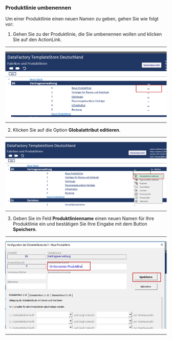 ### Produktlinie umbenennen

Um einer Produktlinie einen neuen Namen zu geben, gehen Sie wie folgt vor: 

1) Gehen Sie zu der Produktlinie, die Sie umbenennen wollen und klicken Sie auf den ActionLink.  

---
![](/assets/pl12.png)  

---

2) Klicken Sie auf die Option **Globalattribut editieren**.  

---
![](/assets/pl15.png) 

---

3) Geben Sie im Feld **Produktlinienname** einen neuen Namen für Ihre Produktlinie ein und bestätigen Sie Ihre Eingabe mit dem Button **Speichern**.  

---
![](/assets/pl16.png)

---